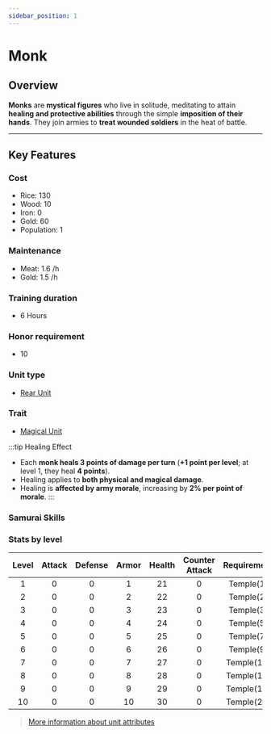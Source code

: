 ```yaml
---
sidebar_position: 1
---
```


# Monk

## Overview

**Monks** are **mystical figures** who live in solitude, meditating to attain **healing and protective abilities** through the simple **imposition of their hands**. They join armies to **treat wounded soldiers** in the heat of battle.  

---

## Key Features

### Cost
- Rice: 130
- Wood: 10
- Iron: 0
- Gold: 60
- Population: 1

### Maintenance
- Meat: 1.6 /h
- Gold: 1.5 /h

### Training duration
- 6 Hours

### Honor requirement
- 10

### Unit type
- [Rear Unit](../index.md#rear-units)

### Trait
- [Magical Unit](../index.md#magical-units)

:::tip Healing Effect
- Each **monk heals 3 points of damage per turn** (**+1 point per level**; at level 1, they heal **4 points**).  
- Healing applies to **both physical and magical damage**.  
- Healing is **affected by army morale**, increasing by **2% per point of morale**.
:::

### Samurai Skills
<!-- They can be affected by the Samurai abilities [Spread Panic](../../samurais/reasoning-skills.md) and [Dark Leader](../../samurais/charisma-skills.md). -->

### Stats by level

| Level | Attack | Defense | Armor | Health | Counter Attack | Requirement |
| :---: | :----: | :-----: | :---: | :----: | :------------: | :---------: |
|   1   |   0    |    0    |   1   |   21   |       0        |  Temple(1)  |
|   2   |   0    |    0    |   2   |   22   |       0        |  Temple(2)  |
|   3   |   0    |    0    |   3   |   23   |       0        |  Temple(3)  |
|   4   |   0    |    0    |   4   |   24   |       0        |  Temple(5)  |
|   5   |   0    |    0    |   5   |   25   |       0        |  Temple(7)  |
|   6   |   0    |    0    |   6   |   26   |       0        |  Temple(9)  |
|   7   |   0    |    0    |   7   |   27   |       0        | Temple(11)  |
|   8   |   0    |    0    |   8   |   28   |       0        | Temple(14)  |
|   9   |   0    |    0    |   9   |   29   |       0        | Temple(18)  |
|  10   |   0    |    0    |  10   |   30   |       0        | Temple(24)  |

> [More information about unit attributes](../index.md#attributes)
